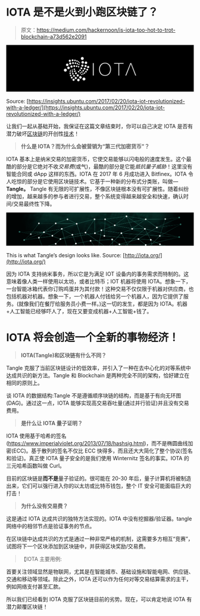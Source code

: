 # IOTA 是不是火到小跑区块链了？

> 原文：<https://medium.com/hackernoon/is-iota-too-hot-to-trot-blockchain-a73d562e2091>

![](img/9672b36536a13a66b0ec72b6aaac77b4.png)

Source: [https://insights.ubuntu.com/2017/02/20/iota-iot-revolutionized-with-a-ledger/](https://insights.ubuntu.com/2017/02/20/iota-iot-revolutionized-with-a-ledger/)

让我们一起从基础开始，我保证在这篇文章结束时，你可以自己决定 IOTA 是否有潜力破坏[区块链](https://hackernoon.com/tagged/blockchain)的开创性[技术](https://hackernoon.com/tagged/technology)！

> **什么是 IOTA？而为什么会被营销为“第三代加密货币”？**

IOTA 基本上是纳米交易的加密货币，它使交易能够以闪电般的速度发生。这个最酷的部分是它绝对不收*交易费*(或气)，最酷的部分是它能*抵抗量子威胁*！这里没有智能合同或 dApp 这样的东西。IOTA 在 2017 年 6 月成功进入 Bitfinex。IOTA 令人吃惊的部分是它使用区块链技术。它基于一种新的分布式分类账，叫做— **Tangle。** Tangle 有无限的可扩展性，不像区块链根本没有可扩展性。随着纠纷的增加，越来越多的参与者进行交易，整个系统变得越来越安全和快速，确认时间/交易最终性下降。

![](img/f7b825ef91a228b9173a3bd3972229ab.png)

This is what Tangle’s design looks like. Source: [http://iota.org/](http://iota.org/)

因为 IOTA 支持纳米事务，所以它是为满足 IOT 设备内的事务需求而特制的。这意味着像人类一样使用以太坊，或者比特币；IOT 机器将使用 IOTA。想象一下，一台智能冰箱代表你订购鸡蛋并为其付款！这种交易不仅仅限于机器对供应商，也包括机器对机器。想象一下，一个机器人付钱给另一个机器人，因为它提供了服务。(就像我们在餐厅给服务员小费一样。)这一切的发生，都是因为 IOTA。机器+人工智能已经够吓人了，现在又要变成机器+人工智能+钱了。

# IOTA 将会创造一个全新的事物经济！

> **IOTA(Tangle)和区块链有什么不同？**

Tangle 克服了当前区块链设计的低效率，并引入了一种在去中心化的对等系统中达成共识的新方法。Tangle 和 Blockchain 是两种完全不同的架构，恰好建立在相同的原则上。

谈 IOTA 的数据结构:Tangle 不是遵循顺序块链的结构，而是基于有向无环图(DAG)。通过这一点，IOTA 能够实现高交易吞吐量(通过并行验证)并且没有交易费用。

> **是什么让 IOTA 量子证明？**

IOTA 使用基于哈希的签名(https://www.imperialviolet.org/2013/07/18/hashsig.html)，而不是椭圆曲线加密(ECC)。基于散列的签名不仅比 ECC 快得多，而且还大大简化了整个协议(签名和验证)。真正使 IOTA 量子安全的是我们使用 Winternitz 签名的事实。IOTA 的三元哈希函数叫做 Curl。

目前的区块链是**而不是**量子验证的。很可能在 20-30 年后，量子计算机将被制造出来，它们可以强行进入你的以太坊或比特币钱包，整个 IT 安全可能面临巨大的打击！

> **为什么没有交易费？**

这是通过 IOTA 达成共识的独特方法实现的。IOTA 中没有挖掘器/验证器。tangle 网络中的相邻节点是验证事务的节点。

在区块链中达成共识的方式是通过一种非常严格的机制，这需要多方相互“竞赛”，试图将下一个区块添加到区块链中，并获得区块奖励/交易费。

> 【IOTA 主要用例:

首要关注领域显然是物联网，尤其是在智能城市、基础设施和智能电网、供应链、交通和移动等领域。除此之外，IOTA 还可以作为任何对等交易结算需求的主干，例如网络支付甚至汇款。

所以我们已经看到 IOTA 克服了区块链目前的劣势。现在，可以肯定地说 IOTA 有潜力颠覆区块链！